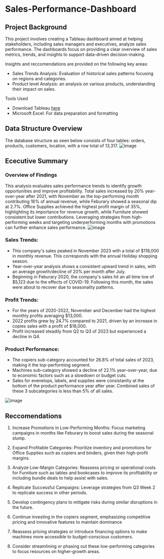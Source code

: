 # Sales-Performance-Dashboard

## Project Background
This project involves creating a Tableau dashboard aimed at helping stakeholders, including sales managers and executives, analyze sales performance. The dashboards focus on providing a clear overview of sales metrics, trends, and insights to support data-driven decision-making.

Insights and reccomendations are provided on the following key areas: 
* Sales Trends Analysis: Evaluation of historical sales patterns focusing on regions and categories.
* Product level Analysis: an analysis on various products, understanding their impact on sales.

Tools Used
* Download Tableau [here](https://www.tableau.com/products/desktop)
* Microsoft Excel: For data preparation and formatting

## Data Structure Overview

The database structure as seen below consists of four tables: orders, products, customers, location, with a row total of 13,317.
![image](https://github.com/user-attachments/assets/b783a42b-f6df-4a38-9943-3472b6aad789)

## Ececutive Summary
### Overview of Findings
This analysis evaluates sales performance trends to identify growth opportunities and improve profitability. Total sales increased by 20% year-over-year after 2021, with November as the top-performing month contributing 16% of annual revenue, while Feburary showed a seasonal dip at 2.7%. Office Supplies achieved the highest profit margin of 35%, highlighting its importance for revenue growth, while Furniture showed consistent but lower contributions. Leveraging strategies from high-performing weeks and targeting underperforming months with promotions can further enhance sales performance.
![image](https://github.com/user-attachments/assets/d3609b9c-3cbb-439b-9b5d-9cd65e6f6deb)

### Sales Trends:
* This company's sales peaked in November 2023 with a total of $118,000 in monthly revenue. This corresponds with the annual Holiday shopping season.
* Year-over-year analysis shows a consistent upward trend in sales, with an average growth/decline of 20% per month after July.
* Beginning in Feburary 2020, the company's sales hit an all time low of $5,123 due to the effects of COVID-19.  Following this month, the sales were about to recover due to seasonality patterns.

### Profit Trends:
* For the years of 2020-2022, November and December had the highest monthly profits averaging $13,000.
* 2022 profits grew by 24.7% compared to 2021, driven by an increase in copies sales with a profit of $18,000.
* Profit increased steadily from Q2 to Q3 of 2023 but experienced a decline in Q4.
  
### Product Performance:
* The copiers sub-category accounted for 26.8% of total sales of 2023, making it the top-performing segment.
* Machines sub-category showed a decline of 22.1% year-over-year, due to economic factors such as a slowdown or budget cuts.
* Sales for evenelops, labels, and supplies were consistanlty at the bottom of the product performance year after year. Combined sales of these 3 subcategories is less than 5% of all sales.
  
![image](https://github.com/user-attachments/assets/28ebe594-fef3-4f4b-8bb0-5f1acda58a34)



## Reccomendations 

1. Increase Promotions in Low-Performing Months: Focus marketing campaigns in months like Feburary to boost sales during the seasonal slump.

2. Expand Profitable Categories: Prioritize inventory and promotions for Office Supplies such as copiers and binders, given their high-profit margins.
   
3. Analyze Low-Margin Categories: Reassess pricing or operational costs for Furniture such as tables and bookcases to improve its profitability or including bundle deals to help assist with sales. 
  
4. Replicate Successful Campaigns: Leverage strategies from Q3 Week 2 to replicate success in other periods.
   
5. Develop contingency plans to mitigate risks during similar disruptions in the future.
6. Continue investing in the copiers segment, emphasizing competitive pricing and innovative features to maintain dominance
7. Reassess pricing strategies or introduce financing options to make machines more accessible to budget-conscious customers.
8. Consider streamlining or phasing out these low-performing categories to focus resources on higher-growth areas.
